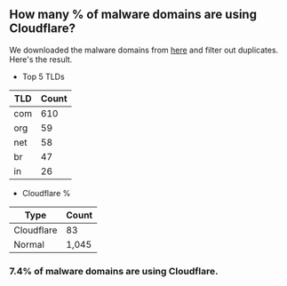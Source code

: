 ## How many % of malware domains are using Cloudflare?


We downloaded the malware domains from [here](https://urlhaus.abuse.ch) and filter out duplicates.
Here's the result.


[//]: # (start replacement)


- Top 5 TLDs

| TLD | Count |
| --- | --- |
| com | 610 |
| org | 59 |
| net | 58 |
| br | 47 |
| in | 26 |


- Cloudflare %

| Type | Count |
| --- | --- |
| Cloudflare | 83 |
| Normal | 1,045 |


### 7.4% of malware domains are using Cloudflare.